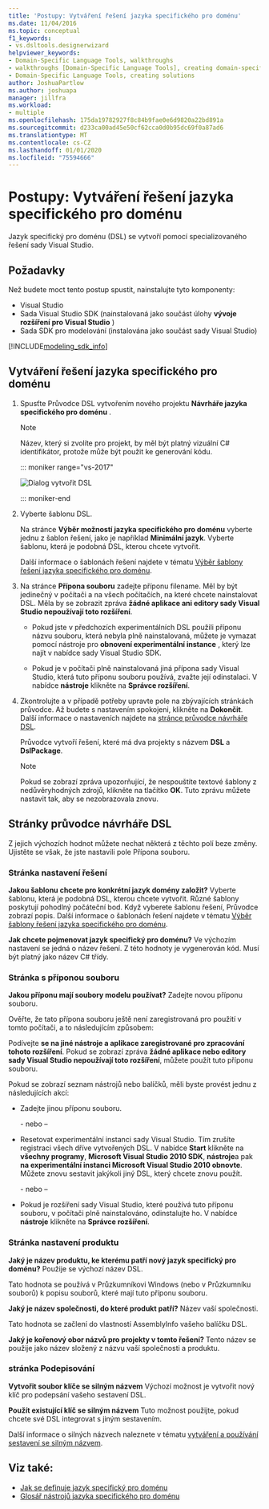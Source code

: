 ```yaml
---
title: 'Postupy: Vytváření řešení jazyka specifického pro doménu'
ms.date: 11/04/2016
ms.topic: conceptual
f1_keywords:
- vs.dsltools.designerwizard
helpviewer_keywords:
- Domain-Specific Language Tools, walkthroughs
- walkthroughs [Domain-Specific Language Tools], creating domain-specific language
- Domain-Specific Language Tools, creating solutions
author: JoshuaPartlow
ms.author: joshuapa
manager: jillfra
ms.workload:
- multiple
ms.openlocfilehash: 175da19782927f8c84b9fae0e6d9820a22bd891a
ms.sourcegitcommit: d233ca00ad45e50cf62cca0d0b95dc69f0a87ad6
ms.translationtype: MT
ms.contentlocale: cs-CZ
ms.lasthandoff: 01/01/2020
ms.locfileid: "75594666"
---
```

# <a name="how-to-create-a-domain-specific-language-solution"></a>Postupy: Vytváření řešení jazyka specifického pro doménu
Jazyk specifický pro doménu (DSL) se vytvoří pomocí specializovaného řešení sady Visual Studio.

## <a name="prerequisites"></a>Požadavky

Než budete moct tento postup spustit, nainstalujte tyto komponenty:

- Visual Studio
- Sada Visual Studio SDK (nainstalovaná jako součást úlohy **vývoje rozšíření pro Visual Studio** )
- Sada SDK pro modelování (instalována jako součást sady Visual Studio)

[!INCLUDE[modeling_sdk_info](includes/modeling_sdk_info.md)]

## <a name="creating-a-domain-specific-language-solution"></a>Vytváření řešení jazyka specifického pro doménu

1. Spusťte Průvodce DSL vytvořením nového projektu **Návrháře jazyka specifického pro doménu** .

   > [!NOTE]
   > Název, který si zvolíte pro projekt, by měl být platný vizuální C# identifikátor, protože může být použit ke generování kódu.

   ::: moniker range="vs-2017"

   ![Dialog vytvořit DSL](../modeling/media/create_dsldialog.png)

   ::: moniker-end

2. Vyberte šablonu DSL.

    Na stránce **Výběr možností jazyka specifického pro doménu** vyberte jednu z šablon řešení, jako je například **Minimální jazyk**. Vyberte šablonu, která je podobná DSL, kterou chcete vytvořit.

    Další informace o šablonách řešení najdete v tématu [Výběr šablony řešení jazyka specifického pro doménu](../modeling/choosing-a-domain-specific-language-solution-template.md).

3. Na stránce **Přípona souboru** zadejte příponu filename. Měl by být jedinečný v počítači a na všech počítačích, na které chcete nainstalovat DSL. Měla by se zobrazit zpráva **žádné aplikace ani editory sady Visual Studio nepoužívají toto rozšíření**.

   - Pokud jste v předchozích experimentálních DSL použili příponu názvu souboru, která nebyla plně nainstalovaná, můžete je vymazat pomocí nástroje pro **obnovení experimentální instance** , který lze najít v nabídce sady Visual Studio SDK.

   - Pokud je v počítači plně nainstalovaná jiná přípona sady Visual Studio, která tuto příponu souboru používá, zvažte její odinstalaci. V nabídce **nástroje** klikněte na **Správce rozšíření**.

4. Zkontrolujte a v případě potřeby upravte pole na zbývajících stránkách průvodce. Až budete s nastavením spokojeni, klikněte na **Dokončit**. Další informace o nastaveních najdete na [stránce průvodce návrháře DSL](#settings).

    Průvodce vytvoří řešení, které má dva projekty s názvem **DSL** a **DslPackage**.

   > [!NOTE]
   > Pokud se zobrazí zpráva upozorňující, že nespouštíte textové šablony z nedůvěryhodných zdrojů, klikněte na tlačítko **OK**. Tuto zprávu můžete nastavit tak, aby se nezobrazovala znovu.

## <a name="settings"></a>Stránky průvodce návrháře DSL
 Z jejich výchozích hodnot můžete nechat některá z těchto polí beze změny. Ujistěte se však, že jste nastavili pole Přípona souboru.

### <a name="solution-settings-page"></a>Stránka nastavení řešení
 **Jakou šablonu chcete pro konkrétní jazyk domény založit?**
Vyberte šablonu, která je podobná DSL, kterou chcete vytvořit. Různé šablony poskytují pohodlný počáteční bod. Když vyberete šablonu řešení, Průvodce zobrazí popis. Další informace o šablonách řešení najdete v tématu [Výběr šablony řešení jazyka specifického pro doménu](../modeling/choosing-a-domain-specific-language-solution-template.md).

 **Jak chcete pojmenovat jazyk specifický pro doménu?**
Ve výchozím nastavení se jedná o název řešení. Z této hodnoty je vygenerován kód. Musí být platný jako název C# třídy.

### <a name="file-extension-page"></a>Stránka s příponou souboru
 **Jakou příponu mají soubory modelu používat?**
Zadejte novou příponu souboru.

 Ověřte, že tato přípona souboru ještě není zaregistrovaná pro použití v tomto počítači, a to následujícím způsobem:

 Podívejte **se na jiné nástroje a aplikace zaregistrované pro zpracování tohoto rozšíření**. Pokud se zobrazí zpráva **žádné aplikace nebo editory sady Visual Studio nepoužívají toto rozšíření**, můžete použít tuto příponu souboru.

 Pokud se zobrazí seznam nástrojů nebo balíčků, měli byste provést jednu z následujících akcí:

- Zadejte jinou příponu souboru.

     \- nebo –

- Resetovat experimentální instanci sady Visual Studio. Tím zrušíte registraci všech dříve vytvořených DSL. V nabídce **Start** klikněte na **všechny programy**, **Microsoft Visual Studio 2010 SDK**, **nástroje**a pak **na experimentální instanci Microsoft Visual Studio 2010 obnovte**. Můžete znovu sestavit jakýkoli jiný DSL, který chcete znovu použít.

     \- nebo –

- Pokud je rozšíření sady Visual Studio, které používá tuto příponu souboru, v počítači plně nainstalováno, odinstalujte ho. V nabídce **nástroje** klikněte na **Správce rozšíření**.

### <a name="product-settings-page"></a>Stránka nastavení produktu
 **Jaký je název produktu, ke kterému patří nový jazyk specifický pro doménu?**
Použije se výchozí název DSL.

 Tato hodnota se používá v Průzkumníkovi Windows (nebo v Průzkumníku souborů) k popisu souborů, které mají tuto příponu souboru.

 **Jaký je název společnosti, do které produkt patří?**
Název vaší společnosti.

 Tato hodnota se začlení do vlastností AssemblyInfo vašeho balíčku DSL.

 **Jaký je kořenový obor názvů pro projekty v tomto řešení?**
Tento název se použije jako název složený z názvu vaší společnosti a produktu.

### <a name="signing-page"></a>stránka Podepisování
 **Vytvořit soubor klíče se silným názvem** Výchozí možnost je vytvořit nový klíč pro podepsání vašeho sestavení DSL.

 **Použít existující klíč se silným názvem** Tuto možnost použijte, pokud chcete své DSL integrovat s jiným sestavením.

 Další informace o silných názvech naleznete v tématu [vytváření a používání sestavení se silným názvem](/dotnet/standard/assembly/create-use-strong-named).

## <a name="see-also"></a>Viz také:

- [Jak se definuje jazyk specifický pro doménu](../modeling/how-to-define-a-domain-specific-language.md)
- [Glosář nástrojů jazyka specifického pro doménu](https://msdn.microsoft.com/ca5e84cb-a315-465c-be24-76aa3df276aa)

